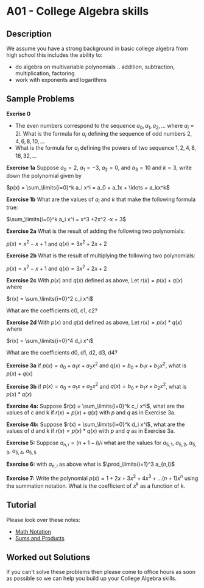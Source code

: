 # A01 - College Algebra skills

## Description
We assume you have a strong background in basic college algebra from high school this includes the ability to:
* do algebra on multivariable polynomials .. addition, subtraction, multiplication, factoring
* work with exponents and logarithms


## Sample Problems
**Exerise 0**
* The even numbers correspond to the sequence $a_0,a_1,a_2,\ldots$ where $a_i = 2i$. What is the formula for $a_i$ defining the sequence of odd numbers $2,4,6,8,10,\ldots$
* What is the formula for $a_i$ defining the powers of two sequence $1,2,4,8,16,32,\ldots$

**Exercise 1a**
Suppose $a_0=2$, $a_1=-3$, $a_2=0$, and $a_3=10$ and $k=3$, 
write down the polynomial given by

$p(x) = \sum_\limits{i=0}^k a_i x^i = a_0 + a_1x + \ldots + a_kx^k$

**Exercise 1b**
What are the values of $a_i$ and $k$ that make the following formula true:

$\sum_\limits{i=0}^k a_i x^i = x^3 +2x^2 -x + 3$

**Exercise 2a**
What is the result of adding the following two polynomials:

$p(x)= x^2-x+1$ and $q(x) = 3x^2 +2x +2$

**Exercise 2b**
What is the result of multiplying the following two polynomials:

$p(x)= x^2-x+1$ and $q(x) = 3x^2 +2x +2$

**Exercise 2c**
With $p(x)$ and $q(x)$ defined as above,
Let $r(x)=p(x)+q(x)$ where

$r(x) = \sum_\limits{i=0}^2 c_i x^i$

What are the coefficients c0, c1, c2?

**Exercise 2d**
With $p(x)$ and $q(x)$ defined as above,
Let $r(x)=p(x)*q(x)$ where

$r(x) = \sum_\limits{i=0}^4 d_i x^i$

What are the coefficients d0, d1, d2, d3, d4?

**Exercise 3a**
if $p(x) = a_0+a_1x + a_2x^2$ and
$q(x) = b_0+b_1x + b_2x^2$,
what is $p(x)+q(x)$

**Exercise 3b**
if $p(x) = a_0+a_1x + a_2x^2$ and
$q(x) = b_0+b_1x + b_2x^2$,
what is $p(x)*q(x)$

**Exercise 4a:**
Suppose $r(x) = \sum_\limits{i=0}^k c_i x^i$,
what are the values of c and k if $r(x)=p(x)+q(x)$
with $p$ and $q$ as in Exercise 3a.

**Exercise 4b:**
Suppose $r(x) = \sum_\limits{i=0}^k d_i x^i$,
what are the values of d and k if $r(x)=p(x)*q(x)$
with $p$ and $q$ as in Exercise 3a.

**Exercise 5:**
Suppose $a_{n,i} = (n+1-i)/i$
what are the values for  $a_{5,1}$, $a_{5,2}$, $a_{5,3}$, $a_{5,4}$, $a_{5,5}$ 

**Exercise 6:**
with $a_{n,i}$ as above what is  $\prod_\limits{i=1}^3 a_{n,i}$

**Exercise 7:**
Write the polynomial $p(x) = 1 + 2x + 3x^2 + 4x^3 + \ldots (n+1)x^n$
using the summation notation. What is the coefficient of $x^k$ as a function of k.


## Tutorial
Please look over these notes:
* [Math Notation](../../notes/proofs/mathNotation.md)
* [Sums and Products](../../notes/proofs/mathSumsProds.md)
  
## Worked out Solutions
If you can't solve these problems then please come to office hours as soon as possible
so we can help you build up your College Algebra skills. 
